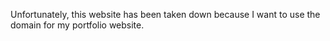 Unfortunately, this website has been taken down because I want to use the domain for my portfolio website.
